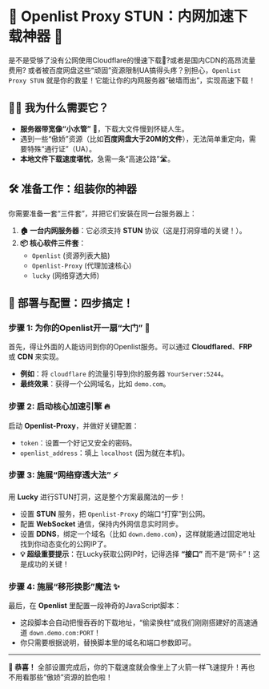 # 🚀 Openlist Proxy STUN：内网加速下载神器 🚀

是不是受够了没有公网使用Cloudflare的慢速下载🤔?或者是国内CDN的高昂流量费用? 或者被百度网盘这些“顽固”资源限制UA搞得头疼？别担心，`Openlist Proxy STUN` 就是你的救星！它能让你的内网服务器“破墙而出”，实现高速下载！

## 🤷‍♂️ 我为什么需要它？

*   **服务器带宽像“小水管”** 🚰，下载大文件慢到怀疑人生。
*   遇到一些“傲娇”资源（比如**百度网盘大于20M的文件**），无法简单重定向，需要特殊“通行证”（UA）。
*   **本地文件下载速度堪忧**，急需一条“高速公路”🛣️。

## 🛠️ 准备工作：组装你的神器

你需要准备一套“三件套”，并把它们安装在同一台服务器上：

1.  **🏠 一台内网服务器**：它必须支持 **STUN** 协议（这是打洞穿墙的关键！）。
2.  **📦 核心软件三件套**：
    *   `Openlist` (资源列表大脑)
    *   `Openlist-Proxy` (代理加速核心)
    *   `lucky` (网络穿透大师)

## 🚀 部署与配置：四步搞定！

### 步骤 1: 为你的Openlist开一扇“大门” 🚪

首先，得让外面的人能访问到你的Openlist服务。可以通过 **Cloudflared**、**FRP** 或 **CDN** 来实现。

*   **例如**：将 `cloudflare` 的流量引导到你的服务器 `YourServer:5244`。
*   **最终效果**：获得一个公网域名，比如 `demo.com`。

### 步骤 2: 启动核心加速引擎 🔥

启动 **Openlist-Proxy**，并做好关键配置：
*   `token`：设置一个好记又安全的密码。
*   `openlist_address`：填上 `localhost` (因为就在本机)。

### 步骤 3: 施展“网络穿透大法” ⚡

用 **Lucky** 进行STUN打洞，这是整个方案最魔法的一步！

*   设置 **STUN** 服务，把 `Openlist-Proxy` 的端口“打穿”到公网。
*   配置 **WebSocket** 通信，保持内外网信息实时同步。
*   设置 **DDNS**，绑定一个域名（比如 `down.demo.com`），这样就能通过固定地址找到你动态变化的公网IP了。
*   **💡 超级重要提示**：在Lucky获取公网IP时，记得选择 **“接口”** 而不是“网卡”！这是成功的关键！

### 步骤 4: 施展“移形换影”魔法 ✨

最后，在 **Openlist** 里配置一段神奇的JavaScript脚本：

*   这段脚本会自动把慢吞吞的下载地址，“偷梁换柱”成我们刚刚搭建好的高速通道 `down.demo.com:PORT`！
*   你只需要根据说明，替换脚本里的域名和端口参数即可。

---

**🎉 恭喜！** 全部设置完成后，你的下载速度就会像坐上了火箭一样飞速提升！再也不用看那些“傲娇”资源的脸色啦！
